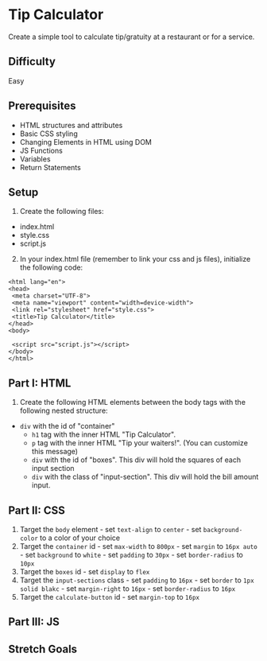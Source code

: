 # Tip Calculator

Create a simple tool to calculate tip/gratuity at a restaurant or for a service.

## Difficulty
Easy

## Prerequisites
- HTML structures and attributes
- Basic CSS styling
- Changing Elements in HTML using DOM
- JS Functions
- Variables
- Return Statements

## Setup
1. Create the following files:
  - index.html
  - style.css
  - script.js

2. In your index.html file (remember to link your css and js files), initialize the following code:
 ```<!DOCTYPE html>
<html lang="en">
<head>
  <meta charset="UTF-8">
  <meta name="viewport" content="width=device-width">
  <link rel="stylesheet" href="style.css">
  <title>Tip Calculator</title>
</head>
<body>

  <script src="script.js"></script>
</body>
</html>
```
## Part I: HTML
1. Create the following HTML elements between the body tags with the following nested structure:
 - ```div``` with the id of "container" 
   * ```h1``` tag with the inner HTML "Tip Calculator".
   *  ```p``` tag with the inner HTML "Tip your waiters!". (You can customize this message)
   *  ```div``` with the id of "boxes". This div will hold the squares of each input section
    *  ```div``` with the class of "input-section". This div will hold the bill amount input.


## Part II: CSS
1. Target the ```body``` element
       - set ```text-align``` to ```center```
       - set ```background-color``` to a color of your choice
2. Target the ```container``` id
       - set ```max-width``` to ```800px```
       - set ```margin``` to ```16px auto```
       - set ```background``` to ```white```
       - set ```padding``` to ```30px```
       - set ```border-radius``` to ```10px```
3. Target the ```boxes``` id
       - set ```display``` to ```flex```
4. Target the ```input-sections``` class 
       - set ```padding``` to ```16px```
       - set ```border``` to ```1px solid blakc```
       - set ```margin-right``` to ```16px```
       - set ```border-radius``` to ```16px```
5. Target the ```calculate-button``` id
       - set ```margin-top``` to ```16px```

## Part III: JS

## Stretch Goals
